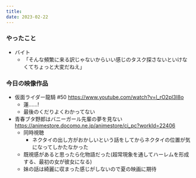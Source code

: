 ```yaml
---
title: 
date: 2023-02-22
---
```


### やったこと
+ バイト
  + 「そんな頻繁に来る訳じゃないからいい感じのタスク探さないといけなくてちょっと大変だねえ」


### 今日の映像作品
+ 仮面ライダー龍騎 #50 <https://www.youtube.com/watch?v=l_rO2pl3I8o>
  + 蓮……!
  + 最後のくだりよくわかってない
+ 青春ブタ野郎はバニーガール先輩の夢を見ない <https://animestore.docomo.ne.jp/animestore/ci_pc?workId=22406>
  + 同時視聴
    + ネクタイの出し方がおかしいという話をしてからネクタイの位置が気になってしかたなかった
  + 既視感があると思ったら化物語だった(超常現象を通してハーレムを形成する、最初の女が彼女になる)
  + 妹の話は綺麗に収まった感じがしないので夏の映画に期待
